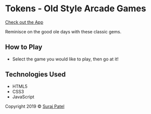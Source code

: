 # Tokens - Old Style Arcade Games

[Check out the App](https://jernical.github.io/Tokens/)

Reminisce on the good ole days with these classic gems.

## How to Play ##
* Select the game you would like to play, then go at it!

## Technologies Used
* HTML5
* CSS3
* JavaScript

Copyright 2019 © [Suraj Patel](https://jernical.github.io/Suraj-Patel/)
